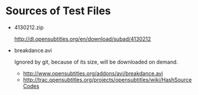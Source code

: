 # Sources of Test Files

* 4130212.zip

  http://dl.opensubtitles.org/en/download/subad/4130212

* breakdance.avi

  Ignored by git, because of its size, will be downloaded on demand.

  * http://www.opensubtitles.org/addons/avi/breakdance.avi
  * http://trac.opensubtitles.org/projects/opensubtitles/wiki/HashSourceCodes
